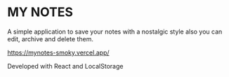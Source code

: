 # MY NOTES
A simple application to save your notes with a nostalgic style
also you can edit, archive and delete them.

https://mynotes-smoky.vercel.app/


Developed with React and LocalStorage
